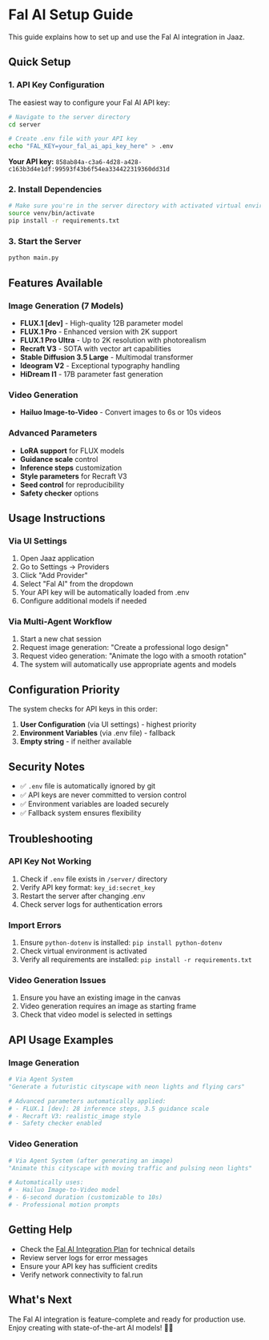 # Fal AI Setup Guide

This guide explains how to set up and use the Fal AI integration in Jaaz.

## Quick Setup

### 1. API Key Configuration

The easiest way to configure your Fal AI API key:

```bash
# Navigate to the server directory
cd server

# Create .env file with your API key
echo "FAL_KEY=your_fal_ai_api_key_here" > .env
```

**Your API key:** `858ab84a-c3a6-4d28-a428-c163b3d4e1df:99593f43b6f54ea334422319360dd31d`

### 2. Install Dependencies

```bash
# Make sure you're in the server directory with activated virtual environment
source venv/bin/activate
pip install -r requirements.txt
```

### 3. Start the Server

```bash
python main.py
```

## Features Available

### Image Generation (7 Models)
- **FLUX.1 [dev]** - High-quality 12B parameter model
- **FLUX.1 Pro** - Enhanced version with 2K support
- **FLUX.1 Pro Ultra** - Up to 2K resolution with photorealism
- **Recraft V3** - SOTA with vector art capabilities
- **Stable Diffusion 3.5 Large** - Multimodal transformer
- **Ideogram V2** - Exceptional typography handling
- **HiDream I1** - 17B parameter fast generation

### Video Generation
- **Hailuo Image-to-Video** - Convert images to 6s or 10s videos

### Advanced Parameters
- **LoRA support** for FLUX models
- **Guidance scale** control
- **Inference steps** customization
- **Style parameters** for Recraft V3
- **Seed control** for reproducibility
- **Safety checker** options

## Usage Instructions

### Via UI Settings
1. Open Jaaz application
2. Go to Settings → Providers
3. Click "Add Provider"
4. Select "Fal AI" from the dropdown
5. Your API key will be automatically loaded from .env
6. Configure additional models if needed

### Via Multi-Agent Workflow
1. Start a new chat session
2. Request image generation: "Create a professional logo design"
3. Request video generation: "Animate the logo with a smooth rotation"
4. The system will automatically use appropriate agents and models

## Configuration Priority

The system checks for API keys in this order:
1. **User Configuration** (via UI settings) - highest priority
2. **Environment Variables** (via .env file) - fallback
3. **Empty string** - if neither available

## Security Notes

- ✅ `.env` file is automatically ignored by git
- ✅ API keys are never committed to version control
- ✅ Environment variables are loaded securely
- ✅ Fallback system ensures flexibility

## Troubleshooting

### API Key Not Working
1. Check if `.env` file exists in `/server/` directory
2. Verify API key format: `key_id:secret_key`
3. Restart the server after changing .env
4. Check server logs for authentication errors

### Import Errors
1. Ensure `python-dotenv` is installed: `pip install python-dotenv`
2. Check virtual environment is activated
3. Verify all requirements are installed: `pip install -r requirements.txt`

### Video Generation Issues
1. Ensure you have an existing image in the canvas
2. Video generation requires an image as starting frame
3. Check that video model is selected in settings

## API Usage Examples

### Image Generation
```python
# Via Agent System
"Generate a futuristic cityscape with neon lights and flying cars"

# Advanced parameters automatically applied:
# - FLUX.1 [dev]: 28 inference steps, 3.5 guidance scale
# - Recraft V3: realistic_image style
# - Safety checker enabled
```

### Video Generation
```python
# Via Agent System (after generating an image)
"Animate this cityscape with moving traffic and pulsing neon lights"

# Automatically uses:
# - Hailuo Image-to-Video model
# - 6-second duration (customizable to 10s)
# - Professional motion prompts
```

## Getting Help

- Check the [Fal AI Integration Plan](./fal-ai-integration-plan.md) for technical details
- Review server logs for error messages
- Ensure your API key has sufficient credits
- Verify network connectivity to fal.run

## What's Next

The Fal AI integration is feature-complete and ready for production use. Enjoy creating with state-of-the-art AI models! 🎨✨